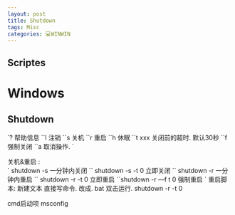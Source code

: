 ```yaml
---
layout: post
title: Shutdown  
tags: Misc
categories: 💻WINWIN
---
```



## Scriptes

# Windows

## Shutdown

\`?           帮助信息
\`\`l            注销
\`\`s           关机
\`\`r            重启
\`\`h           休眠
\`\`t xxx     关闭前的超时. 默认30秒
\`\`f            强制关闭
\`\`a           取消操作.
\`

关机&重启 :  
\` shutdown -s             一分钟内关闭
\`\` shutdown -s -t 0      立即关闭
\`\` shutdown -r              一分钟内重启
\`\` shutdown -r -t 0       立即重启
\`\`shutdown -r —f t 0    强制重启
\`
重启脚本:  新建文本 直接写命令. 改成. bat  双击运行.
	shutdown -r -t 0





cmd启动项
msconfig